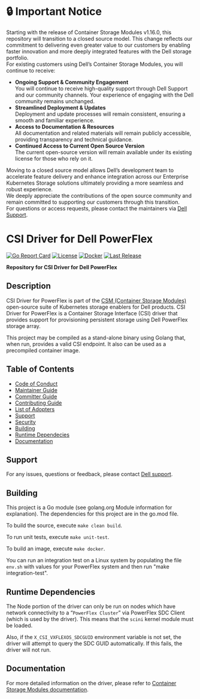 # :lock: **Important Notice**
Starting with the release of Container Storage Modules v1.16.0, this repository will transition to a closed source model. This change reflects our commitment to delivering even greater value to our customers by enabling faster innovation and more deeply integrated features with the Dell storage portfolio.<br>
For existing customers using Dell’s Container Storage Modules, you will continue to receive:
* **Ongoing Support & Community Engagement**<br>
       You will continue to receive high-quality support through Dell Support and our community channels. Your experience of engaging with the Dell community remains unchanged.
* **Streamlined Deployment & Updates**<br>
        Deployment and update processes will remain consistent, ensuring a smooth and familiar experience.
* **Access to Documentation & Resources**<br>
       All documentation and related materials will remain publicly accessible, providing transparency and technical guidance.
* **Continued Access to Current Open Source Version**<br>
       The current open-source version will remain available under its existing license for those who rely on it.

Moving to a closed source model allows Dell’s development team to accelerate feature delivery and enhance integration across our Enterprise Kubernetes Storage solutions ultimately providing a more seamless and robust experience.<br>
We deeply appreciate the contributions of the open source community and remain committed to supporting our customers through this transition.<br>
For questions or access requests, please contact the maintainers via [Dell Support](https://www.dell.com/support/kbdoc/en-in/000188046/container-storage-interface-csi-drivers-and-container-storage-modules-csm-how-to-get-support).

# CSI Driver for Dell PowerFlex

[![Go Report Card](https://goreportcard.com/badge/github.com/dell/csi-vxflexos?style=flat-square)](https://goreportcard.com/report/github.com/dell/csi-vxflexos)
[![License](https://img.shields.io/github/license/dell/csi-vxflexos?style=flat-square&color=blue&label=License)](https://github.com/dell/csi-vxflexos/blob/master/LICENSE)
[![Docker](https://img.shields.io/docker/pulls/dellemc/csi-vxflexos.svg?logo=docker&style=flat-square&label=Pulls)](https://hub.docker.com/r/dellemc/csi-vxflexos)
[![Last Release](https://img.shields.io/github/v/release/dell/csi-vxflexos?label=Latest&style=flat-square&logo=go)](https://github.com/dell/csi-vxflexos/releases)

**Repository for CSI Driver for Dell PowerFlex**

## Description
CSI Driver for PowerFlex is part of the [CSM (Container Storage Modules)](https://github.com/dell/csm) open-source suite of Kubernetes storage enablers for Dell products. CSI Driver for PowerFlex is a Container Storage Interface (CSI) driver that provides support for provisioning persistent storage using Dell PowerFlex storage array. 

This project may be compiled as a stand-alone binary using Golang that, when run, provides a valid CSI endpoint. It also can be used as a precompiled container image.

## Table of Contents

* [Code of Conduct](https://github.com/dell/csm/blob/main/docs/CODE_OF_CONDUCT.md)
* [Maintainer Guide](https://github.com/dell/csm/blob/main/docs/MAINTAINER_GUIDE.md)
* [Committer Guide](https://github.com/dell/csm/blob/main/docs/COMMITTER_GUIDE.md)
* [Contributing Guide](https://github.com/dell/csm/blob/main/docs/CONTRIBUTING.md)
* [List of Adopters](https://github.com/dell/csm/blob/main/docs/ADOPTERS.md)
* [Support](#support)
* [Security](https://github.com/dell/csm/blob/main/docs/SECURITY.md)
* [Building](#building)
* [Runtime Dependecies](#runtime-dependencies)
* [Documentation](#documentation)

## Support
For any issues, questions or feedback, please contact [Dell support](https://www.dell.com/support/incidents-online/en-us/contactus/product/container-storage-modules).

## Building
This project is a Go module (see golang.org Module information for explanation).
The dependencies for this project are in the go.mod file.

To build the source, execute `make clean build`.

To run unit tests, execute `make unit-test`.

To build an image, execute `make docker`.

You can run an integration test on a Linux system by populating the file `env.sh`
with values for your PowerFlex system and then run "make integration-test".

## Runtime Dependencies
The Node portion of the driver can only be run on nodes which have network connectivity to a “`PowerFlex Cluster`” via PowerFlex SDC Client (which is used by the driver). This means that the `scini` kernel module must be loaded. 

Also, if the `X_CSI_VXFLEXOS_SDCGUID` environment variable is not set, the driver will attempt to query the SDC GUID automatically. If this fails, the driver will not run.

## Documentation
For more detailed information on the driver, please refer to [Container Storage Modules documentation](https://dell.github.io/csm-docs/).
